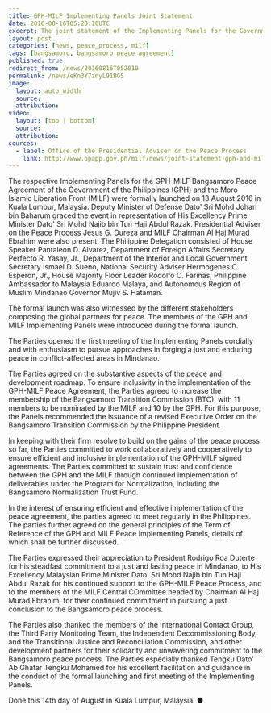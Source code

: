 ```yaml
---
title: GPH-MILF Implementing Panels Joint Statement
date: 2016-08-16T05:20:10UTC
excerpt: The joint statement of the Implementing Panels for the Government of the Philippines and the Moro Islamic Liberation Front after the two-day talks held in Kuala Lumpur, Malaysia that started 13 August 2016.
layout: post
categories: [news, peace_process, milf]
tags: [bangsamoro, bangsamoro peace agreement]
published: true
redirect_from: /news/20160816T052010
permalink: /news/eKn3Y7znyL91BG5
image:
  layout: auto_width
  source: 
  attribution: 
video:
  layout: [top | bottom]
  source: 
  attribution: 
sources:
  - label: Office of the Presidential Adviser on the Peace Process
    link: http://www.opapp.gov.ph/milf/news/joint-statement-gph-and-milf-implementing-panels
---
```


The respective Implementing Panels for the GPH-MILF Bangsamoro Peace Agreement of the Government of the Philippines (GPH) and the Moro Islamic Liberation Front (MILF) were formally launched on 13 August 2016 in Kuala Lumpur, Malaysia. Deputy Minister of Defense Dato' Sri Mohd Johari bin Baharum graced the event in representation of His Excellency Prime Minister Dato' Sri Mohd Najib bin Tun Haji Abdul Razak. Presidential Adviser on the Peace Process Jesus G. Dureza and MILF Chairman Al Haj Murad Ebrahim were also present. The Philippine Delegation consisted of House Speaker Pantaleon D. Alvarez, Department of Foreign Affairs Secretary Perfecto R. Yasay, Jr., Department of the Interior and Local Government Secretary Ismael D. Sueno, National Security Adviser Hermogenes C. Esperon, Jr., House Majority Floor Leader Rodolfo C. Fariñas, Philippine Ambassador to Malaysia Eduardo Malaya, and Autonomous Region of Muslim Mindanao Governor Mujiv S. Hataman.

The formal launch was also witnessed by the different stakeholders composing the global partners for peace. The members of the GPH and MILF Implementing Panels were introduced during the formal launch.

The Parties opened the first meeting of the Implementing Panels cordially and with enthusiasm to pursue approaches in forging a just and enduring peace in conflict-affected areas in Mindanao.

The Parties agreed on the substantive aspects of the peace and development roadmap. To ensure inclusivity in the implementation of the GPH-MILF Peace Agreement, the Parties agreed to increase the membership of the Bangsamoro Transition Commission (BTC), with 11 members to be nominated by the MILF and 10 by the GPH. For this purpose, the Panels recommended the issuance of a revised Executive Order on the Bangsamoro Transition Commission by the Philippine President.

In keeping with their firm resolve to build on the gains of the peace process so far, the Parties committed to work collaboratively and cooperatively to ensure efficient and inclusive implementation of the GPH-MILF signed agreements. The Parties committed to sustain trust and confidence between the GPH and the MILF through continued implementation of deliverables under the Program for Normalization, including the Bangsamoro Normalization Trust Fund.

In the interest of ensuring efficient and effective implementation of the peace agreement, the parties agreed to meet regularly in the Philippines. The parties further agreed on the general principles of the Term of Reference of the GPH and MILF Peace Implementing Panels, details of which shall be further discussed.

The Parties expressed their appreciation to President Rodrigo Roa Duterte for his steadfast commitment to a just and lasting peace in Mindanao, to His Excellency Malaysian Prime Minister Dato' Sri Mohd Najib bin Tun Haji Abdul Razak for his continued support to the GPH-MILF Peace Process, and to the members of the MILF Central COmmittee headed by Chairman Al Haj Murad Ebrahim, for their continued commitment in pursuing a just conclusion to the Bangsamoro peace process.

The Parties also thanked the members of the International Contact Group, the Third Party Monitoring Team, the Independent Decommissioning Body, and the Transitional Justice and Reconciliation Commission, and other development partners for their solidarity and unwavering commitment to the Bangsamoro peace process. The Parties especially thanked Tengku Dato' Ab Ghafar Tengku Mohamed for his excellent facilitation and guidance in the conduct of the formal launching and first meeting of the Implementing Panels.

Done this 14th day of August in Kuala Lumpur, Malaysia.
&#x25cf;


